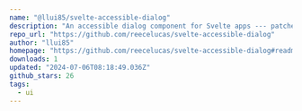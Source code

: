 ```yaml
---
name: "@llui85/svelte-accessible-dialog"
description: "An accessible dialog component for Svelte apps --- patched to remove svelte export warnings"
repo_url: "https://github.com/reecelucas/svelte-accessible-dialog"
author: "llui85"
homepage: "https://github.com/reecelucas/svelte-accessible-dialog#readme"
downloads: 1
updated: "2024-07-06T08:18:49.036Z"
github_stars: 26
tags: 
  - ui
---
```

